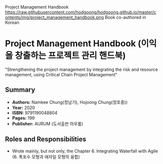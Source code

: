 Project Management Handbook
https://raw.githubusercontent.com/hodgoong/hodgoong.github.io/master/contents/img/project_management_handbook.png
Book co-authored in Korean

# Project Management Handbook (이익을 창출하는 프로젝트 관리 핸드북)
"Strengthening the project management by integrating the risk and resource management, using Critical Chain Project Management"

## Summary
- **Authors:** Namkee Chung(정남기), Hojoong Chung(정호중))
- **Year:** 2020
- **ISBN:** 9791190048804
- **Pages:** 199
- **Publisher:** AURUM (도서출판 아우룸)

## Roles and Responsibilities
- Wrote mainly, but not only, the Chapter 6. Integrating Waterfall with Agile (6. 폭포수 모형과 애자일 모형의 융합)
